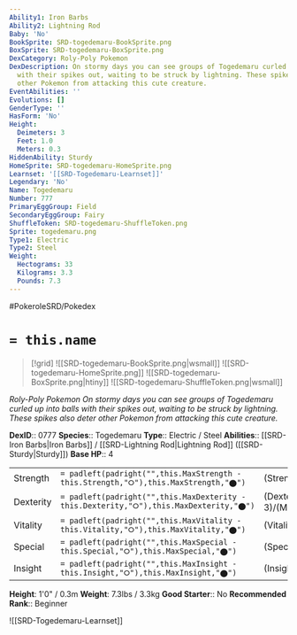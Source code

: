 ```yaml
---
Ability1: Iron Barbs
Ability2: Lightning Rod
Baby: 'No'
BookSprite: SRD-togedemaru-BookSprite.png
BoxSprite: SRD-togedemaru-BoxSprite.png
DexCategory: Roly-Poly Pokemon
DexDescription: On stormy days you can see groups of Togedemaru curled up into balls
  with their spikes out, waiting to be struck by lightning. These spikes also deter
  other Pokemon from attacking this cute creature.
EventAbilities: ''
Evolutions: []
GenderType: ''
HasForm: 'No'
Height:
  Deimeters: 3
  Feet: 1.0
  Meters: 0.3
HiddenAbility: Sturdy
HomeSprite: SRD-togedemaru-HomeSprite.png
Learnset: '[[SRD-Togedemaru-Learnset]]'
Legendary: 'No'
Name: Togedemaru
Number: 777
PrimaryEggGroup: Field
SecondaryEggGroup: Fairy
ShuffleToken: SRD-togedemaru-ShuffleToken.png
Sprite: togedemaru.png
Type1: Electric
Type2: Steel
Weight:
  Hectograms: 33
  Kilograms: 3.3
  Pounds: 7.3
---
```


#PokeroleSRD/Pokedex

# `= this.name`

> [!grid]
> ![[SRD-togedemaru-BookSprite.png|wsmall]]
> ![[SRD-togedemaru-HomeSprite.png]]
> ![[SRD-togedemaru-BoxSprite.png|htiny]]
> ![[SRD-togedemaru-ShuffleToken.png|wsmall]]


*Roly-Poly Pokemon*
*On stormy days you can see groups of Togedemaru curled up into balls with their spikes out, waiting to be struck by lightning. These spikes also deter other Pokemon from attacking this cute creature.*

**DexID**:: 0777
**Species**:: Togedemaru
**Type**:: Electric / Steel
**Abilities**:: [[SRD-Iron Barbs|Iron Barbs]] / [[SRD-Lightning Rod|Lightning Rod]] ([[SRD-Sturdy|Sturdy]])
**Base HP**:: 4

|           |                                                                                        |                                          |
| --------- | -------------------------------------------------------------------------------------- | ---------------------------------------- |
| Strength  | `= padleft(padright("",this.MaxStrength - this.Strength,"⭘"),this.MaxStrength,"⬤")`    | (Strength::3)/(MaxStrength::6)   |
| Dexterity | `= padleft(padright("",this.MaxDexterity - this.Dexterity,"⭘"),this.MaxDexterity,"⬤")` | (Dexterity:: 3)/(MaxDexterity::6) |
| Vitality  | `= padleft(padright("",this.MaxVitality - this.Vitality,"⭘"),this.MaxVitality,"⬤")`    | (Vitality::2)/(MaxVitality::4)   |
| Special   | `= padleft(padright("",this.MaxSpecial - this.Special,"⭘"),this.MaxSpecial,"⬤")`       | (Special::2)/(MaxSpecial::4)     |
| Insight   | `= padleft(padright("",this.MaxInsight - this.Insight,"⭘"),this.MaxInsight,"⬤")`       | (Insight::2)/(MaxInsight::5)     |

**Height**: 1'0" / 0.3m
**Weight**: 7.3lbs / 3.3kg
**Good Starter**:: No
**Recommended Rank**:: Beginner

![[SRD-Togedemaru-Learnset]]